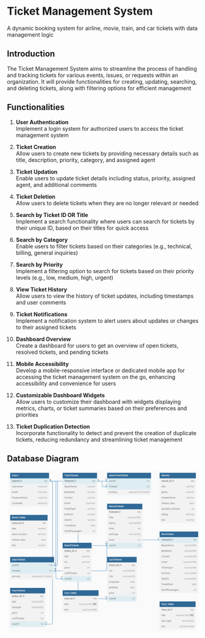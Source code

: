 # Ticket Management System
A dynamic booking system for airline, movie, train, and car tickets with data management logic

## Introduction  
The Ticket Management System aims to streamline the process of handling and tracking tickets for various events, issues, or requests within an organization. It will provide functionalities for creating, updating, searching, and deleting tickets, along with filtering options for efficient management  

## Functionalities
1. **User Authentication**  
   Implement a login system for authorized users to access the ticket management system
   
2. **Ticket Creation**  
   Allow users to create new tickets by providing necessary details such as title, description, priority, category, and assigned agent

3. **Ticket Updation**  
   Enable users to update ticket details including status, priority, assigned agent, and additional comments

4. **Ticket Deletion**  
   Allow users to delete tickets when they are no longer relevant or needed

5. **Search by Ticket ID OR Title**  
   Implement a search functionality where users can search for tickets by their unique ID, based on their titles for quick access

6. **Search by Category**  
   Enable users to filter tickets based on their categories (e.g., technical, billing, general inquiries)

7. **Search by Priority**  
   Implement a filtering option to search for tickets based on their priority levels (e.g., low, medium, high, urgent)

8. **View Ticket History**  
   Allow users to view the history of ticket updates, including timestamps and user comments

9. **Ticket Notifications**  
    Implement a notification system to alert users about updates or changes to their assigned tickets

10. **Dashboard Overview**  
    Create a dashboard for users to get an overview of open tickets, resolved tickets, and pending tickets

11. **Mobile Accessibility**  
    Develop a mobile-responsive interface or dedicated mobile app for accessing the ticket management system on the go, enhancing accessibility and convenience for users

12. **Customizable Dashboard Widgets**  
    Allow users to customize their dashboard with widgets displaying metrics, charts, or ticket summaries based on their preferences and priorities

13. **Ticket Duplication Detection**  
    Incorporate functionality to detect and prevent the creation of duplicate tickets, reducing redundancy and streamlining ticket management

## Database Diagram

![Alt Text](Database-Diagram.png)



